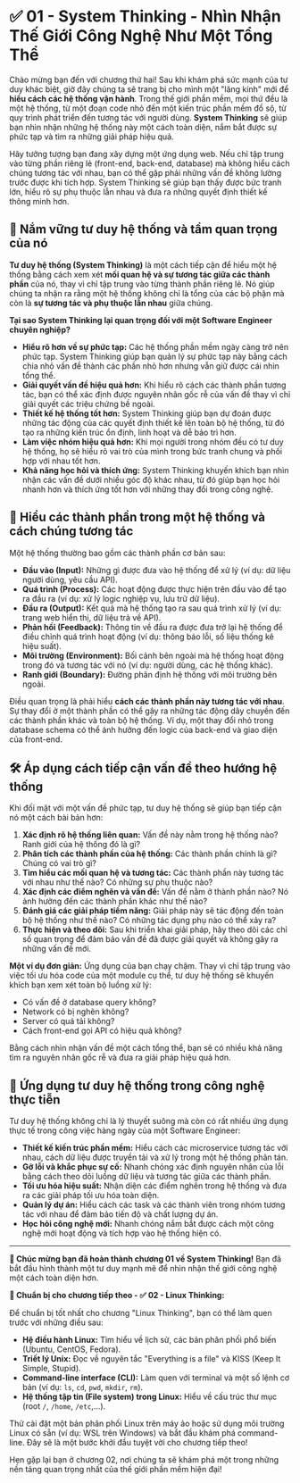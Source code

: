 
# ✅ 01 - System Thinking - Nhìn Nhận Thế Giới Công Nghệ Như Một Tổng Thể

Chào mừng bạn đến với chương thứ hai! Sau khi khám phá sức mạnh của tư duy khác biệt, giờ đây chúng ta sẽ trang bị cho mình một "lăng kính" mới để **hiểu cách các hệ thống vận hành**. Trong thế giới phần mềm, mọi thứ đều là một hệ thống, từ một đoạn code nhỏ đến một kiến trúc phần mềm đồ sộ, từ quy trình phát triển đến tương tác với người dùng. **System Thinking** sẽ giúp bạn nhìn nhận những hệ thống này một cách toàn diện, nắm bắt được sự phức tạp và tìm ra những giải pháp hiệu quả.

Hãy tưởng tượng bạn đang xây dựng một ứng dụng web. Nếu chỉ tập trung vào từng phần riêng lẻ (front-end, back-end, database) mà không hiểu cách chúng tương tác với nhau, bạn có thể gặp phải những vấn đề không lường trước được khi tích hợp. System Thinking sẽ giúp bạn thấy được bức tranh lớn, hiểu rõ sự phụ thuộc lẫn nhau và đưa ra những quyết định thiết kế thông minh hơn.

## 🔭 Nắm vững tư duy hệ thống và tầm quan trọng của nó

**Tư duy hệ thống (System Thinking)** là một cách tiếp cận để hiểu một hệ thống bằng cách xem xét **mối quan hệ và sự tương tác giữa các thành phần** của nó, thay vì chỉ tập trung vào từng thành phần riêng lẻ. Nó giúp chúng ta nhận ra rằng một hệ thống không chỉ là tổng của các bộ phận mà còn là **sự tương tác và phụ thuộc lẫn nhau** giữa chúng.

**Tại sao System Thinking lại quan trọng đối với một Software Engineer chuyên nghiệp?**

* **Hiểu rõ hơn về sự phức tạp:** Các hệ thống phần mềm ngày càng trở nên phức tạp. System Thinking giúp bạn quản lý sự phức tạp này bằng cách chia nhỏ vấn đề thành các phần nhỏ hơn nhưng vẫn giữ được cái nhìn tổng thể.
* **Giải quyết vấn đề hiệu quả hơn:** Khi hiểu rõ cách các thành phần tương tác, bạn có thể xác định được nguyên nhân gốc rễ của vấn đề thay vì chỉ giải quyết các triệu chứng bề ngoài.
* **Thiết kế hệ thống tốt hơn:** System Thinking giúp bạn dự đoán được những tác động của các quyết định thiết kế lên toàn bộ hệ thống, từ đó tạo ra những kiến trúc ổn định, linh hoạt và dễ bảo trì hơn.
* **Làm việc nhóm hiệu quả hơn:** Khi mọi người trong nhóm đều có tư duy hệ thống, họ sẽ hiểu rõ vai trò của mình trong bức tranh chung và phối hợp với nhau tốt hơn.
* **Khả năng học hỏi và thích ứng:** System Thinking khuyến khích bạn nhìn nhận các vấn đề dưới nhiều góc độ khác nhau, từ đó giúp bạn học hỏi nhanh hơn và thích ứng tốt hơn với những thay đổi trong công nghệ.

## 🧩 Hiểu các thành phần trong một hệ thống và cách chúng tương tác

Một hệ thống thường bao gồm các thành phần cơ bản sau:

* **Đầu vào (Input):** Những gì được đưa vào hệ thống để xử lý (ví dụ: dữ liệu người dùng, yêu cầu API).
* **Quá trình (Process):** Các hoạt động được thực hiện trên đầu vào để tạo ra đầu ra (ví dụ: xử lý logic nghiệp vụ, lưu trữ dữ liệu).
* **Đầu ra (Output):** Kết quả mà hệ thống tạo ra sau quá trình xử lý (ví dụ: trang web hiển thị, dữ liệu trả về API).
* **Phản hồi (Feedback):** Thông tin về đầu ra được đưa trở lại hệ thống để điều chỉnh quá trình hoạt động (ví dụ: thông báo lỗi, số liệu thống kê hiệu suất).
* **Môi trường (Environment):** Bối cảnh bên ngoài mà hệ thống hoạt động trong đó và tương tác với nó (ví dụ: người dùng, các hệ thống khác).
* **Ranh giới (Boundary):** Đường phân định hệ thống với môi trường bên ngoài.

Điều quan trọng là phải hiểu **cách các thành phần này tương tác với nhau**. Sự thay đổi ở một thành phần có thể gây ra những tác động dây chuyền đến các thành phần khác và toàn bộ hệ thống. Ví dụ, một thay đổi nhỏ trong database schema có thể ảnh hưởng đến logic của back-end và giao diện của front-end.

## 🛠️ Áp dụng cách tiếp cận vấn đề theo hướng hệ thống

Khi đối mặt với một vấn đề phức tạp, tư duy hệ thống sẽ giúp bạn tiếp cận nó một cách bài bản hơn:

1. **Xác định rõ hệ thống liên quan:** Vấn đề này nằm trong hệ thống nào? Ranh giới của hệ thống đó là gì?
2. **Phân tích các thành phần của hệ thống:** Các thành phần chính là gì? Chúng có vai trò gì?
3. **Tìm hiểu các mối quan hệ và tương tác:** Các thành phần này tương tác với nhau như thế nào? Có những sự phụ thuộc nào?
4. **Xác định các điểm nghẽn và vấn đề:** Vấn đề nằm ở thành phần nào? Nó ảnh hưởng đến các thành phần khác như thế nào?
5. **Đánh giá các giải pháp tiềm năng:** Giải pháp này sẽ tác động đến toàn bộ hệ thống như thế nào? Có những tác dụng phụ nào có thể xảy ra?
6. **Thực hiện và theo dõi:** Sau khi triển khai giải pháp, hãy theo dõi các chỉ số quan trọng để đảm bảo vấn đề đã được giải quyết và không gây ra những vấn đề mới.

**Một ví dụ đơn giản:** Ứng dụng của bạn chạy chậm. Thay vì chỉ tập trung vào việc tối ưu hóa code của một module cụ thể, tư duy hệ thống sẽ khuyến khích bạn xem xét toàn bộ luồng xử lý:

* Có vấn đề ở database query không?
* Network có bị nghẽn không?
* Server có quá tải không?
* Cách front-end gọi API có hiệu quả không?

Bằng cách nhìn nhận vấn đề một cách tổng thể, bạn sẽ có nhiều khả năng tìm ra nguyên nhân gốc rễ và đưa ra giải pháp hiệu quả hơn.

## 🚀 Ứng dụng tư duy hệ thống trong công nghệ thực tiễn

Tư duy hệ thống không chỉ là lý thuyết suông mà còn có rất nhiều ứng dụng thực tế trong công việc hàng ngày của một Software Engineer:

* **Thiết kế kiến trúc phần mềm:** Hiểu cách các microservice tương tác với nhau, cách dữ liệu được truyền tải và xử lý trong một hệ thống phân tán.
* **Gỡ lỗi và khắc phục sự cố:** Nhanh chóng xác định nguyên nhân của lỗi bằng cách theo dõi luồng dữ liệu và tương tác giữa các thành phần.
* **Tối ưu hóa hiệu suất:** Nhận diện các điểm nghẽn trong hệ thống và đưa ra các giải pháp tối ưu hóa toàn diện.
* **Quản lý dự án:** Hiểu cách các task và các thành viên trong nhóm tương tác với nhau để đảm bảo tiến độ và chất lượng dự án.
* **Học hỏi công nghệ mới:** Nhanh chóng nắm bắt được cách một công nghệ mới hoạt động và tích hợp vào hệ thống hiện có.

---

**🎉 Chúc mừng bạn đã hoàn thành chương 01 về System Thinking!** Bạn đã bắt đầu hình thành một tư duy mạnh mẽ để nhìn nhận thế giới công nghệ một cách toàn diện hơn.

**📝 Chuẩn bị cho chương tiếp theo - ✅ 02 - Linux Thinking:**

Để chuẩn bị tốt nhất cho chương "Linux Thinking", bạn có thể làm quen trước với những điều sau:

* **Hệ điều hành Linux:** Tìm hiểu về lịch sử, các bản phân phối phổ biến (Ubuntu, CentOS, Fedora).
* **Triết lý Unix:** Đọc về nguyên tắc "Everything is a file" và KISS (Keep It Simple, Stupid).
* **Command-line interface (CLI):** Làm quen với terminal và một số lệnh cơ bản (ví dụ: `ls`, `cd`, `pwd`, `mkdir`, `rm`).
* **Hệ thống tập tin (File system) trong Linux:** Hiểu về cấu trúc thư mục (root `/`, `/home`, `/etc`,...).

Thử cài đặt một bản phân phối Linux trên máy ảo hoặc sử dụng môi trường Linux có sẵn (ví dụ: WSL trên Windows) và bắt đầu khám phá command-line. Đây sẽ là một bước khởi đầu tuyệt vời cho chương tiếp theo!

Hẹn gặp lại bạn ở chương 02, nơi chúng ta sẽ khám phá một trong những nền tảng quan trọng nhất của thế giới phần mềm hiện đại!
